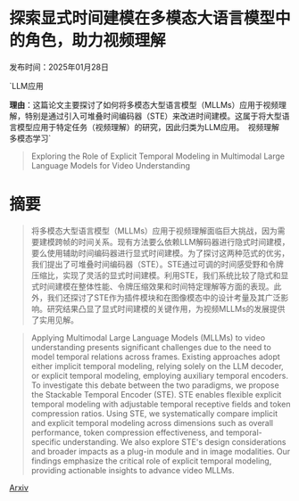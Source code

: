 # 探索显式时间建模在多模态大语言模型中的角色，助力视频理解

发布时间：2025年01月28日

`LLM应用

**理由**：这篇论文主要探讨了如何将多模态大型语言模型（MLLMs）应用于视频理解，特别是通过引入可堆叠时间编码器（STE）来改进时间建模。这属于将大型语言模型应用于特定任务（视频理解）的研究，因此归类为LLM应用。` `视频理解` `多模态学习`

> Exploring the Role of Explicit Temporal Modeling in Multimodal Large Language Models for Video Understanding

# 摘要

> 将多模态大型语言模型（MLLMs）应用于视频理解面临巨大挑战，因为需要建模跨帧的时间关系。现有方法要么依赖LLM解码器进行隐式时间建模，要么使用辅助时间编码器进行显式时间建模。为了探讨这两种范式的优劣，我们提出了可堆叠时间编码器（STE）。STE通过可调的时间感受野和令牌压缩比，实现了灵活的显式时间建模。利用STE，我们系统比较了隐式和显式时间建模在整体性能、令牌压缩效果和时间特定理解等方面的表现。此外，我们还探讨了STE作为插件模块和在图像模态中的设计考量及其广泛影响。研究结果凸显了显式时间建模的关键作用，为视频MLLMs的发展提供了实用见解。

> Applying Multimodal Large Language Models (MLLMs) to video understanding presents significant challenges due to the need to model temporal relations across frames. Existing approaches adopt either implicit temporal modeling, relying solely on the LLM decoder, or explicit temporal modeling, employing auxiliary temporal encoders. To investigate this debate between the two paradigms, we propose the Stackable Temporal Encoder (STE). STE enables flexible explicit temporal modeling with adjustable temporal receptive fields and token compression ratios. Using STE, we systematically compare implicit and explicit temporal modeling across dimensions such as overall performance, token compression effectiveness, and temporal-specific understanding. We also explore STE's design considerations and broader impacts as a plug-in module and in image modalities. Our findings emphasize the critical role of explicit temporal modeling, providing actionable insights to advance video MLLMs.

[Arxiv](https://arxiv.org/abs/2501.16786)